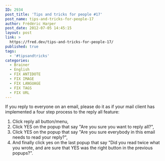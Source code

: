 ```yaml
---
ID: 2934
post_title: 'Tips and tricks for people #17'
post_name: tips-and-tricks-for-people-17
author: Frédéric Harper
post_date: 2012-07-05 14:45:15
layout: post
link: >
  https://fred.dev/tips-and-tricks-for-people-17/
published: true
tags:
  - '#tipsandtricks'
categories:
  - Brainer
  - English
  - FIX ANTIDOTE
  - FIX IMAGE
  - FIX LANGUAGE
  - FIX TAGS
  - FIX URL
---
```

If you reply to everyone on an email, please do it as if your mail client has implemented a four step process to the reply all feature:

1.  Click reply all button/menu,
2.  Click YES on the popup that say "Are you sure you want to reply all?",
3.  Click YES on the popup that say "Are you sure everybody in this email needs to read your reply?",
4.  And finally click yes on the last popup that say "Did you read twice what you wrote, and are sure that YES was the right button in the previous popups?".